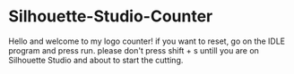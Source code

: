 # Silhouette-Studio-Counter

Hello and welcome to my logo counter!
if you want to reset, go on the IDLE program and press run.
please don't press shift + s untill you are on Silhouette Studio and about to start the cutting.
